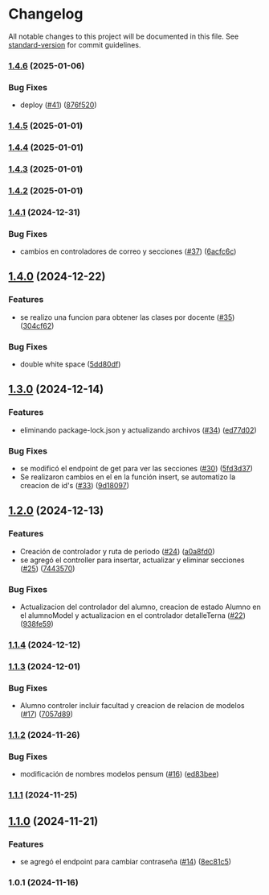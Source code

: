 # Changelog

All notable changes to this project will be documented in this file. See [standard-version](https://github.com/conventional-changelog/standard-version) for commit guidelines.

### [1.4.6](https://github.com/UNICAH-ICC-SAP/GestionPracticasApi/compare/v1.4.5...v1.4.6) (2025-01-06)


### Bug Fixes

* deploy ([#41](https://github.com/UNICAH-ICC-SAP/GestionPracticasApi/issues/41)) ([876f520](https://github.com/UNICAH-ICC-SAP/GestionPracticasApi/commit/876f520b2dd00b5cf570fcd7a2031ff628c473d3))

### [1.4.5](https://github.com/UNICAH-ICC-SAP/GestionPracticasApi/compare/v1.4.3...v1.4.5) (2025-01-01)

### [1.4.4](https://github.com/UNICAH-ICC-SAP/GestionPracticasApi/compare/v1.4.3...v1.4.4) (2025-01-01)

### [1.4.3](https://github.com/UNICAH-ICC-SAP/GestionPracticasApi/compare/v1.4.2...v1.4.3) (2025-01-01)

### [1.4.2](https://github.com/UNICAH-ICC-SAP/GestionPracticasApi/compare/v1.4.1...v1.4.2) (2025-01-01)

### [1.4.1](https://github.com/UNICAH-ICC-SAP/GestionPracticasApi/compare/v1.4.0...v1.4.1) (2024-12-31)


### Bug Fixes

* cambios en controladores de correo y secciones ([#37](https://github.com/UNICAH-ICC-SAP/GestionPracticasApi/issues/37)) ([6acfc6c](https://github.com/UNICAH-ICC-SAP/GestionPracticasApi/commit/6acfc6c4e2834d15cba7ca4a188c38cb4e517368))

## [1.4.0](https://github.com/UNICAH-ICC-SAP/GestionPracticasApi/compare/v1.3.0...v1.4.0) (2024-12-22)


### Features

* se realizo una funcion para obtener las clases por docente ([#35](https://github.com/UNICAH-ICC-SAP/GestionPracticasApi/issues/35)) ([304cf62](https://github.com/UNICAH-ICC-SAP/GestionPracticasApi/commit/304cf6235a52a153d5ac10f18f3644b5713f52e3))


### Bug Fixes

* double white space ([5dd80df](https://github.com/UNICAH-ICC-SAP/GestionPracticasApi/commit/5dd80df61d9d791ba81adea5946b26bf7f62a54e))

## [1.3.0](https://github.com/UNICAH-ICC-SAP/GestionPracticasApi/compare/v1.2.0...v1.3.0) (2024-12-14)


### Features

* eliminando package-lock.json y actualizando archivos ([#34](https://github.com/UNICAH-ICC-SAP/GestionPracticasApi/issues/34)) ([ed77d02](https://github.com/UNICAH-ICC-SAP/GestionPracticasApi/commit/ed77d02c583a2ae4fc65832e08183ae9a03bccdc))


### Bug Fixes

* se modificó el endpoint de get para ver las secciones ([#30](https://github.com/UNICAH-ICC-SAP/GestionPracticasApi/issues/30)) ([5fd3d37](https://github.com/UNICAH-ICC-SAP/GestionPracticasApi/commit/5fd3d37da9acf33ab61d2b44fc864f6d396c7ac8))
* Se realizaron cambios en el en la función insert, se automatizo la creacion de id's ([#33](https://github.com/UNICAH-ICC-SAP/GestionPracticasApi/issues/33)) ([9d18097](https://github.com/UNICAH-ICC-SAP/GestionPracticasApi/commit/9d180976f1c23d9f77d873d8442312f11c68ba71))

## [1.2.0](https://github.com/UNICAH-ICC-SAP/GestionPracticasApi/compare/v1.1.4...v1.2.0) (2024-12-13)


### Features

* Creación de controlador y ruta de periodo ([#24](https://github.com/UNICAH-ICC-SAP/GestionPracticasApi/issues/24)) ([a0a8fd0](https://github.com/UNICAH-ICC-SAP/GestionPracticasApi/commit/a0a8fd09744b3acab15c528f00d49ca799282d11))
* se agregó el controller para insertar, actualizar y eliminar secciones ([#25](https://github.com/UNICAH-ICC-SAP/GestionPracticasApi/issues/25)) ([7443570](https://github.com/UNICAH-ICC-SAP/GestionPracticasApi/commit/74435706dc1aa9faa2de2c5f9ec9ae47297cec2e))


### Bug Fixes

* Actualizacion del controlador del alumno, creacion de estado Alumno en el alumnoModel y actualizacion en el controlador detalleTerna ([#22](https://github.com/UNICAH-ICC-SAP/GestionPracticasApi/issues/22)) ([938fe59](https://github.com/UNICAH-ICC-SAP/GestionPracticasApi/commit/938fe5903d519f5b9f535b29c233d3e0bdc6f97d))

### [1.1.4](https://github.com/UNICAH-ICC-SAP/GestionPracticasApi/compare/v1.1.3...v1.1.4) (2024-12-12)

### [1.1.3](https://github.com/UNICAH-ICC-SAP/GestionPracticasApi/compare/v1.1.2...v1.1.3) (2024-12-01)


### Bug Fixes

* Alumno controler incluir facultad y creacion de relacion de modelos ([#17](https://github.com/UNICAH-ICC-SAP/GestionPracticasApi/issues/17)) ([7057d89](https://github.com/UNICAH-ICC-SAP/GestionPracticasApi/commit/7057d892b11ecb792dff615866b34808f47d4a89))

### [1.1.2](https://github.com/UNICAH-ICC-SAP/GestionPracticasApi/compare/v1.1.1...v1.1.2) (2024-11-26)


### Bug Fixes

* modificación de nombres modelos pensum ([#16](https://github.com/UNICAH-ICC-SAP/GestionPracticasApi/issues/16)) ([ed83bee](https://github.com/UNICAH-ICC-SAP/GestionPracticasApi/commit/ed83bee1e66987bf951b3c2aeb654c69ac4e305b))

### [1.1.1](https://github.com/UNICAH-ICC-SAP/GestionPracticasApi/compare/v1.1.0...v1.1.1) (2024-11-25)

## [1.1.0](https://github.com/UNICAH-ICC-SAP/GestionPracticasApi/compare/v1.0.1...v1.1.0) (2024-11-21)


### Features

* se agregó el endpoint para cambiar contraseña ([#14](https://github.com/UNICAH-ICC-SAP/GestionPracticasApi/issues/14)) ([8ec81c5](https://github.com/UNICAH-ICC-SAP/GestionPracticasApi/commit/8ec81c5c1dbc73a4fcd6ddc13f528a041a7767f9))

### 1.0.1 (2024-11-16)
